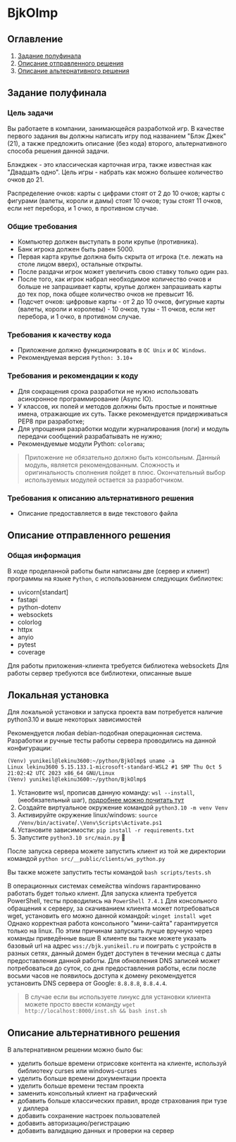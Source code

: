# BjkOlmp 

## Оглавление 

1. [Задание полуфинала](#задание-полуфинала)
2. [Описание отправленного решения](#описание-отправленного-решения)
3. [Описание альтернативного решения](#описание-альтернативного-решения)

## Задание полуфинала 

### Цель задачи

Вы работаете в компании, занимающейся разработкой игр. В качестве первого задания вы должны написать игру под названием "Блэк Джек" (21), а также предложить описание (без кода) второго, альтернативного способа решения данной задачи. 

Блэкджек - это классическая карточная игра, также известная как "Двадцать одно". Цель игры - набрать как можно большее количество очков до 21.

Распределение очков: карты с цифрами стоят от 2 до 10 очков; карты с фигурами (валеты, короли и дамы) стоят 10 очков; тузы стоят 11 очков, если нет перебора, и 1 очко, в противном случае.

### Общие требования

- Компьютер должен выступать в роли крупье (противника).
- Банк игрока должен быть равен 5000.
- Первая карта крупье должна быть скрыта от игрока (т.е. лежать на столе лицом вверх), остальные открыты.
- После раздачи игрок может увеличить свою ставку только один раз.
- После того, как игрок набрал необходимое количество очков и больше не запрашивает карты, крупье должен запрашивать карты до тех пор, пока общее количество очков не превысит 16.
- Подсчет очков: цифровые карты - от 2 до 10 очков, фигурные карты (валеты, короли и королевы) - 10 очков, тузы - 11 очков, если нет перебора, и 1 очко, в противном случае.

### Требования к качеству кода

- Приложение должно функционировать в `ОС Unix` и `ОС Windows`.
- Рекомендуемая версия `Python: 3.10`+

### Требования и рекомендации к коду

- Для сокращения срока разработки не нужно использовать асинхронное программирование (Async IO).
- У классов, их полей и методов должны быть простые и понятные имена, отражающие их суть. Также рекомендуется придерживаться PEP8 при разработке;
- Для упрощения разработки модули журналирования (логи) и модуль передачи сообщений разрабатывать не нужно;
- Рекомендуемые модули Python: `colorama`;

> Приложение не обязательно должно быть консольным. Данный модуль, является рекомендованным. Сложность и оригинальность сполнения пойдет в плюс. Окончательный выбор используемых модулей остается за разработчиком.

### Требования к описанию альтернативного решения

- Описание предоставляется в виде текстового файла 

## Описание отправленного решения

### Общая информация

В ходе проделанной работы были написаны две (сервер и клиент) программы на языке `Python`, с использованием следующих библиотек:

- uvicorn[standart]
- fastapi
- python-dotenv
- websockets
- colorlog
- httpx
- anyio
- pytest
- coverage

Для работы приложения-клиента требуется библиотека websockets
Для работы сервер требуются все библиотеки, описанные выше

## Локальная установка

Для локальной установки и запуска проекта вам потребуется наличие python3.10 и выше некоторых зависимостей

Рекомендуется любая debian-подобная операционная система. Разработки и ручные тесты работы сервера проводились на данной конфигурации:
```shell
(Venv) yunikeil@lekinu3600:~/python/BjkOlmp$ uname -a
Linux lekinu3600 5.15.133.1-microsoft-standard-WSL2 #1 SMP Thu Oct 5 21:02:42 UTC 2023 x86_64 GNU/Linux
(Venv) yunikeil@lekinu3600:~/python/BjkOlmp$ 
```

1. Установите wsl, прописав данную команду: `wsl --install`, (необязательный шаг), 
[подробнее можно почитать тут](https://learn.microsoft.com/en-us/windows/wsl/install)
2. Создайте виртуальное окружение командой `python3.10 -m venv Venv`
3. Активируйте окружение linux/windows: `source /Venv/bin/activate`/`.\Venv\Scripts\Activate.ps1`
4. Установите зависимости: `pip install -r requirements.txt`
5. Запустите `python3.10 src/main.py` 🎉

После запуска сервера можете запустить клиент из той же директории командой `python src/__public/clients/ws_python.py`

Вы также можете запустить тесты командой `bash scripts/tests.sh`

В операционных системах семейства windows гарантированно работать будет только клиент.
Для запуска клиента требуется PowerShell, тесты проводились на `PowerShell 7.4.1`
Для консольного обращения к серверу, за скачиванием клиента может потребоваться wget, установить его можно данной командой: `winget install wget`
Однако корректная работа консольного "мини-сайта" гарантируется только на linux. По этим причинам запускать лучше вручную через команды приведённые выше
В клиенте вы также можете указать базовый url на адрес `wss://bjk.yunikeil.ru` и поиграть с устройств в разных сетях, данный домен будет доступен в течении месяца с даты предоставления данной работы. Для обновления DNS записей может потребоваться до суток, со дня предоставления работы, если после восьми часов не появилось доступа к домену рекомендуется установить DNS сервера от Google: `8.8.8.8`, `8.8.4.4`.

> В случае если вы используете линукс для установки клиента можете просто ввести команду `wget http://localhost:8000/inst.sh && bash inst.sh`

## Описание альтернативного решения

В альтернативном решении можно было бы: 
* уделить больше времени отрисовке контента на клиенте, используй библиотеку curses или windows-curses
* уделить больше времени документации проекта
* уделить больше времени тестам проекта
* заменить консольный клиент на графический
* добавить больше классических правил, вроде страхования при тузе у диллера
* добавить сохранение настроек пользователей
* добавить авторизацию/регистрацию
* добавить валидацию данных и проверки на сервер
